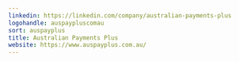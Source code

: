 ```yaml
---
linkedin: https://linkedin.com/company/australian-payments-plus
logohandle: auspaypluscomau
sort: auspayplus
title: Australian Payments Plus
website: https://www.auspayplus.com.au/
---
```


